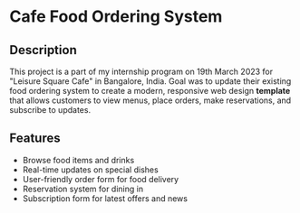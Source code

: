 # Cafe Food Ordering System

## Description
This project is a part of my internship program on 19th March 2023 for "Leisure Square Cafe" in Bangalore, India. 
Goal was to update their existing food ordering system to create a modern, responsive web design **template** that allows customers to view menus, place orders, make reservations, and subscribe to updates.

## Features
- Browse food items and drinks
- Real-time updates on special dishes
- User-friendly order form for food delivery
- Reservation system for dining in
- Subscription form for latest offers and news
